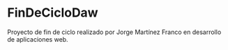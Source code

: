 # FinDeCicloDaw
Proyecto de fin de ciclo realizado por Jorge Martínez Franco en desarrollo de aplicaciones web.
